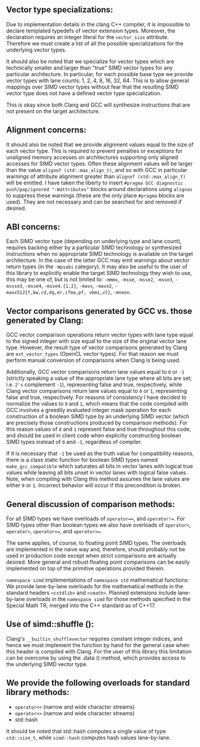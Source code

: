 ## Vector type specializations:

Due to implementation details in the clang C++ compiler, it is impossible to
declare templated typedefs of vector extension types. Moreover, the declaration
requires an integer literal for the `vector_size` attribute. Therefore we must
create a list of all the possible specializations for the underlying vector
types.

It should also be noted that we specialize for vector types which are
technically smaller and larger than "true" SIMD vector types for any particular
architecture. In particular, for each possible base type we provide vector types
with lane counts: 1, 2, 4, 8, 16, 32, 64. This is to allow general mappings over
SIMD vector types without fear that the resulting SIMD vector type does not have
a defined vector type specialization.

This is okay since both Clang and GCC will synthesize instructions that are not
present on the target architecture.

## Alignment concerns:

It should also be noted that we provide alignment values equal to the size of
each vector type. This is required to prevent penalties or exceptions for
unaligned memory accesses on architectures supporting only aligned accesses for
SIMD vector types. Often these alignment values will be larger than the value
`alignof (std::max_align_t)`, and so with GCC in particular warnings of
attribute alignment greater than `alignof (std::max_align_t)` will be emitted. I
have taken the liberty to insert `#pragma GCC diagnostic push/pop/ignored
"-Wattributes"` blocks around declarations using `alignas` to suppress these
warnings (these are the only place `#pragma` blocks are used). They are not
necessary and can be searched for and removed if desired.

## ABI concerns:

Each SIMD vector type (depending on underlying type and lane count), requires
backing either by a particular SIMD technology or synthesized instructions when
no appropriate SIMD technology is available on the target architecture. In the
case of the latter GCC may emit warnings about vector return types (in the
`-Wpsabi` category). It may also be useful to the user of this library to
explicitly enable the target SIMD technology they wish to use, this may be one
of, but is not limited to: `-mmmx`, `-msse`, `-msse2`, `-msse3`, `-mssse3`,
`-msse4`, `-msse4.{1,2}`, `-mavx`, `-mavx2`, `-mavx512{f,bw,cd,dq,er,ifma,pf,
vbmi,vl}`, `-mneon`.

## Vector comparisons generated by GCC vs. those generated by Clang:

GCC vector comparison operations return vector types with lane type equal to the
signed integer with size equal to the size of the original vector lane type.
However, the result type of vector comparisons generated by Clang are
`ext_vector_types` (OpenCL vector types). For that reason we must perform manual
conversion of comparisons when Clang is being used.

Additionally, GCC vector comparisons return lane values equal to `0` or `-1`
(strictly speaking a value of the appropriate lane type where all bits are set;
i.e. `2's` complement `-1`), representing false and true, respectively, while
Clang vector comparisons return lane values equal to `0` or `1`, representing
false and true, respectively. For reasons of consistency I have decided to
normalize the values to `0` and `1`, which means that the code compiled with
GCC involves a greedily evaluated integer mask operation for each construction
of a boolean SIMD type by an underlying SIMD vector (which are precisely those
constructions produced by comparison methods). For this reason values of `0` and
`1` represent false and true throughout this code, and should be used in client
code when explicitly constructing boolean SIMD types instead of `0` and `-1`,
regardless of compiler.

If it is necessary that `-1` be used as the truth value for compatibility
reasons, there is a class static function for boolean SIMD types named
`make_gcc_compatible` which saturates all bits in vector lanes with logical true
values while leaving all bits unset in vector lanes with logical false values.
Note, when compiling with Clang this method assumes the lane values are either
`0` or `1`. Incorrect behavior will occur if this precondition is broken.

## General discussion of comparison methods:

For all SIMD types we have overloads of `operator==`, and `operator!=`. For SIMD
types other than boolean types we also have overloads of `operator<`,
`operator>`, `operator<=`, and `operator>=`.

The same applies, of course, to floating point SIMD types. The overloads are
implemented in the naive way and, therefore, should probably not be used in
production code except when strict comparisons are actually desired. More
general and robust floating point comparisons can be easily implemented on top
of the primitive operations provided therein.

`namespace simd` implementations of `namespace std` mathematical functions: We
provide lane-by-lane overloads for the mathematical methods in the standard
headers `<cstdlib>` and `<cmath>`. Planned extensions include lane-by-lane
overloads in the `namespace simd` for those methods specified in the
Special Math TR, merged into the C++ standard as of C++17.

## Use of simd::shuffle ():
Clang's `__builtin_shufflevector` requires constant integer indices, and hence
we must implement the function by hand for the general case when this header is
compiled with Clang. For the user of this library this limitation can be
overcome by using the .data () method, which provides access to the underlying
SIMD vector type.

## We provide the following overloads for standard library methods:
- `operator<<` (narrow and wide character streams)
- `operator>>` (narrow and wide character streams)
- std::hash

It should be noted that std::hash computes a single value of type `std::size_t`,
while `simd::hash` computes hash values lane-by-lane.

